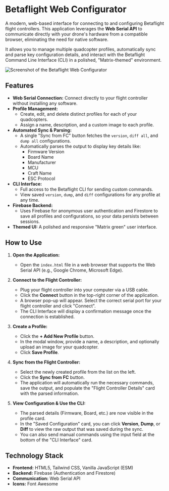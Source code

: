 # Betaflight Web Configurator

A modern, web-based interface for connecting to and configuring Betaflight flight controllers. This application leverages the **Web Serial API** to communicate directly with your drone's hardware from a compatible browser, eliminating the need for native software.

It allows you to manage multiple quadcopter profiles, automatically sync and parse key configuration details, and interact with the Betaflight Command Line Interface (CLI) in a polished, "Matrix-themed" environment.

![Screenshot of the Betaflight Web Configurator](https://storage.googleapis.com/agentops-images/webapp-screenshot.png)

## Features

- **Web Serial Connection:** Connect directly to your flight controller without installing any software.
- **Profile Management:**
  - Create, edit, and delete distinct profiles for each of your quadcopters.
  - Assign a name, description, and a custom image to each profile.
- **Automated Sync & Parsing:**
  - A single "Sync from FC" button fetches the `version`, `diff all`, and `dump all` configurations.
  - Automatically parses the output to display key details like:
    - Firmware Version
    - Board Name
    - Manufacturer
    - MCU
    - Craft Name
    - ESC Protocol
- **CLI Interface:**
  - Full access to the Betaflight CLI for sending custom commands.
  - View saved `version`, `dump`, and `diff` configurations for any profile at any time.
- **Firebase Backend:**
  - Uses Firebase for anonymous user authentication and Firestore to save all profiles and configurations, so your data persists between sessions.
- **Themed UI:** A polished and responsive "Matrix green" user interface.

## How to Use

1.  **Open the Application:**
    - Open the `index.html` file in a web browser that supports the Web Serial API (e.g., Google Chrome, Microsoft Edge).

2.  **Connect to the Flight Controller:**
    - Plug your flight controller into your computer via a USB cable.
    - Click the **Connect** button in the top-right corner of the application.
    - A browser pop-up will appear. Select the correct serial port for your flight controller and click "Connect".
    - The CLI Interface will display a confirmation message once the connection is established.

3.  **Create a Profile:**
    - Click the **+ Add New Profile** button.
    - In the modal window, provide a name, a description, and optionally upload an image for your quadcopter.
    - Click **Save Profile**.

4.  **Sync from the Flight Controller:**
    - Select the newly created profile from the list on the left.
    - Click the **Sync from FC** button.
    - The application will automatically run the necessary commands, save the output, and populate the "Flight Controller Details" card with the parsed information.

5.  **View Configuration & Use the CLI:**
    - The parsed details (Firmware, Board, etc.) are now visible in the profile card.
    - In the "Saved Configuration" card, you can click **Version**, **Dump**, or **Diff** to view the raw output that was saved during the sync.
    - You can also send manual commands using the input field at the bottom of the "CLI Interface" card.

## Technology Stack

- **Frontend:** HTML5, Tailwind CSS, Vanilla JavaScript (ESM)
- **Backend:** Firebase (Authentication and Firestore)
- **Communication:** Web Serial API
- **Icons:** Font Awesome
